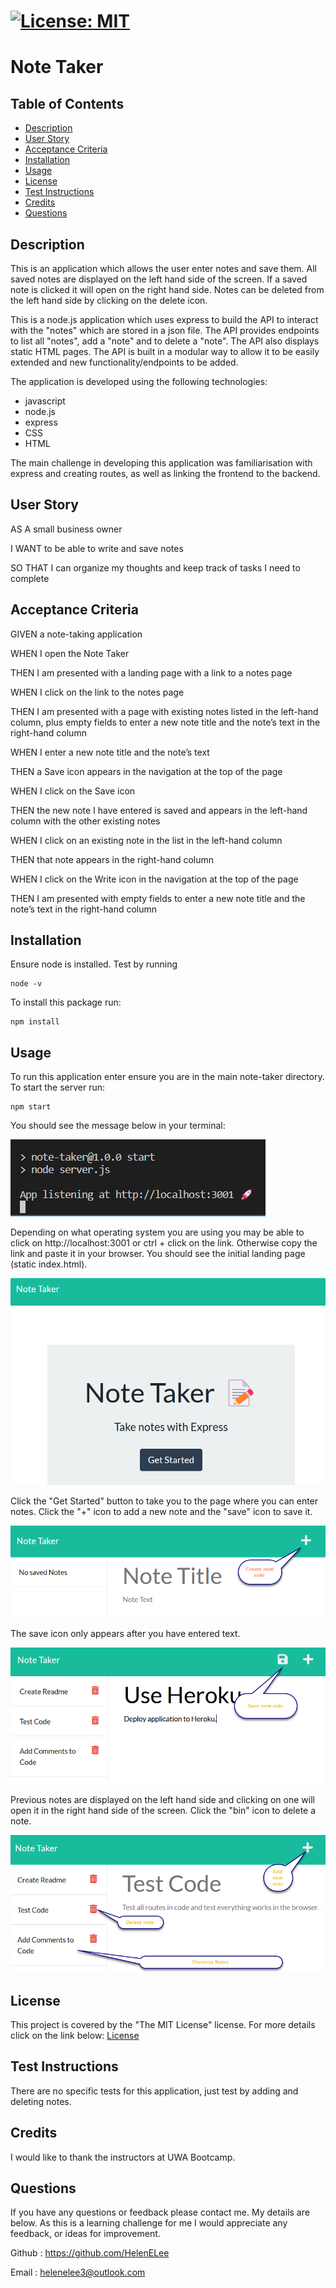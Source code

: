 
  # [![License: MIT](https://img.shields.io/badge/License-MIT-yellow.svg)](https://opensource.org/licenses/MIT)

  # Note Taker

  ## Table of Contents
 - [Description](#description)
 - [User Story](#user-story)
 - [Acceptance Criteria](#acceptance-criteria)
 - [Installation](#installation)
 - [Usage](#usage)
 - [License](#license)
 - [Test Instructions](#test-instructions)
 - [Credits](#credits)
 - [Questions](#questions)
  
  ## Description
  This is an application which allows the user enter notes and save them. All saved notes are displayed on the left hand side of the screen. If a saved note is clicked it will open on the right hand side. Notes can be deleted from the left hand side by clicking on the delete icon.
  
  This is a node.js application which uses express to build the API to interact with the "notes" which are stored in a json file. The API provides endpoints to list all "notes", add a "note" and to delete a "note". The API also displays static HTML pages. The API is built in a modular way to allow it to be easily extended and new functionality/endpoints to be added.
  
  The application is developed using the following technologies:
  - javascript
  - node.js
  - express
  - CSS
  - HTML

  The main challenge in developing this application was familiarisation with express and creating routes, as well as linking the frontend to the backend.
  
  ## User Story
  AS A small business owner

  I WANT to be able to write and save notes

  SO THAT I can organize my thoughts and keep track of tasks I need to complete

   ## Acceptance Criteria
  GIVEN a note-taking application

  WHEN I open the Note Taker

  THEN I am presented with a landing page with a link to a notes page

  WHEN I click on the link to the notes page

  THEN I am presented with a page with existing notes listed in the left-hand column, plus empty fields to enter a new note title and the note’s text in the right-hand column

  WHEN I enter a new note title and the note’s text

  THEN a Save icon appears in the navigation at the top of the page

  WHEN I click on the Save icon

  THEN the new note I have entered is saved and appears in the left-hand column with the other existing notes

  WHEN I click on an existing note in the list in the left-hand column

  THEN that note appears in the right-hand column

  WHEN I click on the Write icon in the navigation at the top of the page

  THEN I am presented with empty fields to enter a new note title and the note’s text in the right-hand column


  ## Installation
  Ensure node is installed. Test by running 
  ```
  node -v
  ```

  To install this package run:
  ```
  npm install
  ```

  ## Usage
  To run this application enter ensure you are in the main note-taker directory. To start the server run:
```
npm start
```
You should see the message below in your terminal:

![Here is a screenshot showing the server started in the terminal.](./public/assets/images/server-started.png)

Depending on what operating system you are using you may be able to click on http://localhost:3001 or ctrl + click on the link. Otherwise copy the link and paste it in your browser. You should see the initial landing page (static index.html).

![Here is a screenshot of the landing page.](./public/assets/images/landing-page.png)

Click the "Get Started" button to take you to the page where you can enter notes. Click the "+" icon to add a new note and the "save" icon to save it. 

![Here is a screenshot of the application working initially.](./public/assets/images/new_note.png)

The save icon only appears after you have entered text.

![Here is a screenshot of the application wwith new note .](./public/assets/images/save-note.png)

Previous notes are displayed on the left hand side and clicking on one will open it in the right hand side of the screen. Click the "bin" icon to delete a note.

![Here is a screenshot of the application with existing notes.](./public/assets/images/previous_notes.png)


  ## License
  This project is covered by the "The MIT License" license.
  For more details click on the link below:
  [License](https://opensource.org/licenses/MIT)
  
  
  ## Test Instructions
  There are no specific tests for this application, just test by adding and deleting notes.

  ## Credits
  I would like to thank the instructors at UWA Bootcamp. 
  
  ## Questions
 If you have any questions or feedback please contact me. My details are below. As this is a learning challenge for me I would appreciate any feedback, or ideas for improvement.

 Github : https://github.com/HelenELee 

 Email : helenelee3@outlook.com
  